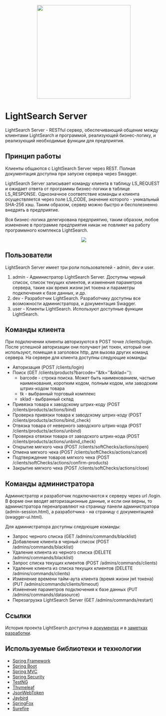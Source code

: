 <p align="center"> 
<img src="https://user-images.githubusercontent.com/43209824/64838878-905c6e00-d638-11e9-8026-e7b04d1af80f.png"
     width="300" height="300">
</p>

LightSearch Server
==================

LightSearch Server - RESTful сервер, обеспечивающий общение между клиентами LightSearch и программой, реализующей бизнес-логику, и реализующий необходимые функции для предприятия.

Принцип работы
--------------
Клиенты общаются с LightSearch Server через REST. Полная документация доступна при запуске сервера через Swagger.

LightSearch Server записывает команду клиента в таблицу LS_REQUEST и ожидает ответа от программы бизнес-логики в таблице LS_RESPONSE. Однозначное соответствие команды и клиента осуществляется через поле LS_CODE, значение которого - уникальный SHA-256 хэш. Таким образом, сервер можно быстро и бесполезненно внедрять в предприятие.

Вся бизнес-логика делегирована предприятию, таким образом, любое изменение в программе предприятия никак не повлияет на работу программного комплекса LightSearch.

<p align="center"> 
<img src="https://user-images.githubusercontent.com/43209824/75654977-a0cad880-5cac-11ea-883d-1db2585bfd01.png">
</p>

Пользователи
------------
LightSearch Server имеет три роли пользователей - admin, dev и user.
1) admin - Администратор LightSearch Server. Доступны черный список, список текущих клиентов, и изменения параметров сервера, такие как время жизни jwt токена и параметры подключения к базе данных, и др.
2) dev - Разработчик LightSearch. Разработчику доступны все возможности администратора, и документация Swagger.
3) user - Клиенты LightSearch. Используют доступные функции LightSearch.

Команды клиента
---------------
При подключении клиенты авторизуются в POST точке /clients/login. После успешной авторизации они получают jwt токен, который они используют, помещая в заголовок http, для вызова других команд сервера. На сервере для клиента доступны следующие команды:
- Авторизация (POST /clients/login)
- Поиск (GET /clients/products?barcode=''&tk=''&sklad=''):
     * barcode - строка поиска. Может быть наименованием, частью наименования, коротким кодом, полным кодом, или заводским штрих-кодом товара
     * tk - выбранный торговый комплекс
     * sklad - выбранный склад
- Привязка товара к заводскому штрих-коду (POST /clients/products/actions/bind)
- Проверка привязки товара к заводскому штрих-коду (POST /clients/products/actions/bind_check)
- Отвязка товара от неверного заводского штрих-кода (POST /clients/products/actions/unbind)
- Проверка отвязки товара от заводского штрих-кода (POST /clients/products/actions/unbind_check)
- Открытие мягкого чека (POST /clients/softChecks/actions/open)
- Отмена мягкого чека (POST /clients/softChecks/actions/cancel)
- Подтверждение товаров мягкого чека (POST /clients/softChecks/actions/confirm-products)
- Закрытие мягкого чека (POST /clients/softChecks/actions/close)

Команды администратора
----------------------
Администратор и разработчик подключаются к серверу через url /login. В форме они вводят авторизационные данные, и если они верны, то администратора перенаправляют на страницу панели администратора (admin-session.html), а разработчика - на страницу с документацией (swagger-ui.html).

Для администратора доступны следующие команды:
- Запрос черного списка (GET /admins/commands/blacklist)
- Добавление клиента в черный список (POST /admins/commands/blacklist)
- Удаление клиента из черного списка (DELETE /admins/commands/blacklist)
- Запрос списка текущих клиентов (POST /admins/commands/clients)
- Удаление клиента из списка текущих клиентов (DELETE /admins/commands/clients)
- Изменение времени тайм-аута клиента (время жизни jwt токена) (PUT /admins/commands/clients/timeout)
- Изменение параметров подключения к базе данных (PUT /admins/commands/datasource)
- Перезагрузка LightSearch Server (GET /admins/commands/restart)

Ссылки
------
История проекта LightSearch доступна в [документах](https://github.com/ViiSE/LightSearch/tree/master/Documents/Project%20history)
и в [заметках разработки](https://github.com/ViiSE/LightSearch/blob/master/Dev%20notes).

Используемые библиотеки и технологии
------------------------------------
- [Spring Framework](https://github.com/spring-projects/spring-framework)
- [Spring Boot](https://github.com/spring-projects/spring-boot)
- [Spring MVC](https://docs.spring.io/spring/docs/current/spring-framework-reference/web.html)
- [Spring Security](https://github.com/spring-projects/spring-security)
- [TestNG](https://testng.org/doc/)
- [Thymeleaf](https://github.com/thymeleaf)
- [JsonWebToken](https://jwt.io)
- [Jaybird](https://github.com/FirebirdSQL/jaybird)
- [SpringFox](https://springfox.github.io/springfox)
- [Surefire](https://maven.apache.org/surefire/index.html)
